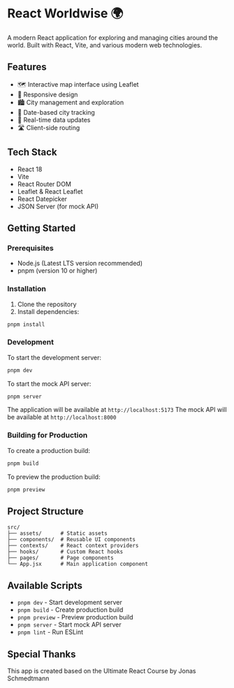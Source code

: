 # React Worldwise 🌍

A modern React application for exploring and managing cities around the world. Built with React, Vite, and various modern web technologies.

## Features

- 🗺️ Interactive map interface using Leaflet
- 📱 Responsive design
- 🏙️ City management and exploration
- 📅 Date-based city tracking
- 🔄 Real-time data updates
- 🛣️ Client-side routing

## Tech Stack

- React 18
- Vite
- React Router DOM
- Leaflet & React Leaflet
- React Datepicker
- JSON Server (for mock API)

## Getting Started

### Prerequisites

- Node.js (Latest LTS version recommended)
- pnpm (version 10 or higher)

### Installation

1. Clone the repository
2. Install dependencies:

```bash
pnpm install
```

### Development

To start the development server:

```bash
pnpm dev
```

To start the mock API server:

```bash
pnpm server
```

The application will be available at `http://localhost:5173`
The mock API will be available at `http://localhost:8000`

### Building for Production

To create a production build:

```bash
pnpm build
```

To preview the production build:

```bash
pnpm preview
```

## Project Structure

```
src/
├── assets/      # Static assets
├── components/  # Reusable UI components
├── contexts/    # React context providers
├── hooks/       # Custom React hooks
├── pages/       # Page components
└── App.jsx      # Main application component
```

## Available Scripts

- `pnpm dev` - Start development server
- `pnpm build` - Create production build
- `pnpm preview` - Preview production build
- `pnpm server` - Start mock API server
- `pnpm lint` - Run ESLint

## Special Thanks

This app is created based on the Ultimate React Course by Jonas Schmedtmann
